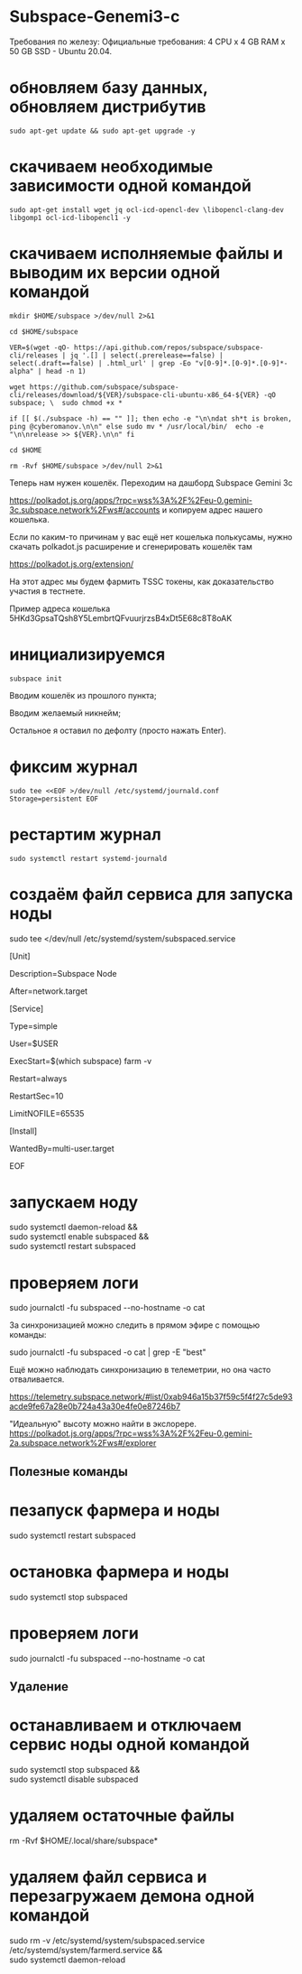 # Subspace-Genemi3-c

Требования по железу:
Официальные требования: 4 CPU x 4 GB RAM x 50 GB SSD - Ubuntu 20.04.

# обновляем базу данных, обновляем дистрибутив

`sudo apt-get update && sudo apt-get upgrade -y`

# скачиваем необходимые зависимости одной командой

`sudo apt-get install wget jq ocl-icd-opencl-dev \libopencl-clang-dev libgomp1 ocl-icd-libopencl1 -y`

# скачиваем исполняемые файлы и выводим их версии одной командой

`mkdir $HOME/subspace >/dev/null 2>&1`

`cd $HOME/subspace `

`VER=$(wget -qO- https://api.github.com/repos/subspace/subspace-cli/releases | jq '.[] | select(.prerelease==false) | select(.draft==false) | .html_url' | grep -Eo "v[0-9]*.[0-9]*.[0-9]*-alpha" | head -n 1)`

`wget https://github.com/subspace/subspace-cli/releases/download/${VER}/subspace-cli-ubuntu-x86_64-${VER} -qO subspace; \ 
sudo chmod +x *`

`if [[ $(./subspace -h) == "" ]]; then
  echo -e "\n\ndat sh*t is broken, ping @cyberomanov.\n\n"
else
  sudo mv * /usr/local/bin/ 
  echo -e "\n\nrelease >> ${VER}.\n\n"
fi`

`cd $HOME`

`rm -Rvf $HOME/subspace >/dev/null 2>&1`

Теперь нам нужен кошелёк.
 Переходим на дашборд Subspace Gemini 3c

https://polkadot.js.org/apps/?rpc=wss%3A%2F%2Feu-0.gemini-3c.subspace.network%2Fws#/accounts
 и копируем адрес нашего кошелька. 

Если по каким-то причинам у вас ещё нет кошелька полькусамы, нужно скачать polkadot.js расширение и сгенерировать кошелёк там

https://polkadot.js.org/extension/

На этот адрес мы будем фармить TSSC токены, как доказательство участия в тестнете.

Пример адреса кошелька  5HKd3GpsaTQsh8Y5LembrtQFvuurjrzsB4xDt5E68c8T8oAK

# инициализируемся
```subspace init```

Вводим кошелёк из прошлого пункта;

Вводим желаемый никнейм;

Остальное я оставил по дефолту (просто нажать Enter).


# фиксим журнал
`sudo tee <<EOF >/dev/null /etc/systemd/journald.conf
Storage=persistent
EOF`


# рестартим журнал
`sudo systemctl restart systemd-journald`

# создаём файл сервиса для запуска ноды

sudo tee <<EOF >/dev/null /etc/systemd/system/subspaced.service

[Unit]

Description=Subspace Node

After=network.target

[Service]

Type=simple

User=$USER

ExecStart=$(which subspace) farm -v

Restart=always

RestartSec=10

LimitNOFILE=65535

[Install]

WantedBy=multi-user.target

EOF




# запускаем ноду

sudo systemctl daemon-reload && \
sudo systemctl enable subspaced && \
sudo systemctl restart subspaced


# проверяем логи

sudo journalctl -fu subspaced --no-hostname -o cat


За синхронизацией можно следить в прямом эфире с помощью команды:

sudo journalctl -fu subspaced -o cat | grep -E "best"

Ещё можно наблюдать синхронизацию в телеметрии, но она часто отваливается.

https://telemetry.subspace.network/#list/0xab946a15b37f59c5f4f27c5de93acde9fe67a28e0b724a43a30e4fe0e87246b7

 "Идеальную" высоту можно найти в экслорере.
https://polkadot.js.org/apps/?rpc=wss%3A%2F%2Feu-0.gemini-2a.subspace.network%2Fws#/explorer

## Полезные команды

# пезапуск фармера и ноды
sudo systemctl restart subspaced
# остановка фармера и ноды
sudo systemctl stop subspaced
# проверяем логи
sudo journalctl -fu subspaced --no-hostname -o cat


## Удаление

# останавливаем и отключаем сервис ноды одной командой
sudo systemctl stop subspaced && \
sudo systemctl disable subspaced
# удаляем остаточные файлы
rm -Rvf $HOME/.local/share/subspace*
# удаляем файл сервиса и перезагружаем демона одной командой
sudo rm -v /etc/systemd/system/subspaced.service \
/etc/systemd/system/farmerd.service && \
sudo systemctl daemon-reload
